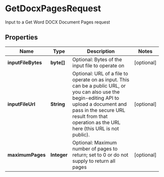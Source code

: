 

# GetDocxPagesRequest

Input to a Get Word DOCX Document Pages request
## Properties

Name | Type | Description | Notes
------------ | ------------- | ------------- | -------------
**inputFileBytes** | **byte[]** | Optional: Bytes of the input file to operate on |  [optional]
**inputFileUrl** | **String** | Optional: URL of a file to operate on as input.  This can be a public URL, or you can also use the begin-editing API to upload a document and pass in the secure URL result from that operation as the URL here (this URL is not public). |  [optional]
**maximumPages** | **Integer** | Optional: Maximum number of pages to return; set to 0 or do not supply to return all pages |  [optional]




